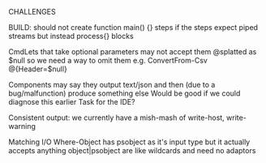 CHALLENGES

BUILD: should not create function main() {} steps if the steps expect piped streams
  but instead process{} blocks

CmdLets that take optional parameters may not accept them @splatted as $null so we need a way to omit them
e.g. ConvertFrom-Csv @{Header=$null}

Components may say they output text/json and then (due to a bug/malfunction) produce something else
 Would be good if we could diagnose this earlier
  Task for the IDE?

Consistent output: we currently have a mish-mash of write-host, write-warning

Matching I/O
Where-Object has psobject as it's input type but it actually accepts anything
 object|psobject are like wildcards and need no adaptors